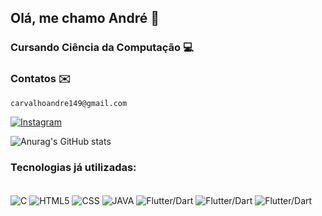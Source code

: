 ## Olá, me chamo André 👋 
### Cursando Ciência da Computação 💻

### Contatos ✉️ 
    carvalhoandre149@gmail.com 
[![Instagram](https://img.shields.io/badge/Instagram-E4405F?style=for-the-badge&logo=instagram&logoColor=white)](https://www.instagram.com/carvalhoandre149)

![Anurag's GitHub stats](https://github-readme-stats.vercel.app/api?username=AndreCA1&theme=dark&show_icons=true)
### Tecnologias já utilizadas:
<div style = "display: inline_block"><br/>
    <img align = "center" alt = "C" src ="https://img.shields.io/badge/C-00599C?style=for-the-badge&logo=c&logoColor=white" />
    <img align = "center" alt = "HTML5" src ="https://img.shields.io/badge/HTML-239120?style=for-the-badge&logo=html5&logoColor=white" />
    <img align = "center" alt = "CSS" src ="https://img.shields.io/badge/CSS-239120?&style=for-the-badge&logo=css3&logoColor=white" />
    <img align = "center" alt = "JAVA" src ="https://img.shields.io/badge/Java-ED8B00?style=for-the-badge&logo=openjdk&logoColor=white" />
    <img align = "center" alt = "Flutter/Dart" src ="https://img.shields.io/badge/MySQL-00000F?style=for-the-badge&logo=mysql&logoColor=white" />
    <img align = "center" alt = "Flutter/Dart" src ="https://img.shields.io/badge/Flutter-02569B?style=for-the-badge&logo=flutter&logoColor=white" />
    <img align = "center" alt = "Flutter/Dart" src ="https://img.shields.io/badge/firebase-ffca28?style=for-the-badge&logo=firebase&logoColor=black" />
    
</div>
